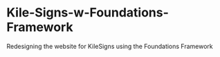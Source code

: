 # Kile-Signs-w-Foundations-Framework
Redesigning the website for KileSigns using the Foundations Framework
